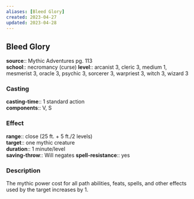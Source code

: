 ```yaml
---
aliases: [Bleed Glory]
created: 2023-04-27
updated: 2023-04-28
---
```


## Bleed Glory

**source**:: Mythic Adventures pg. 113  
**school**:: necromancy (curse)
**level**:: arcanist 3, cleric 3, medium 1, mesmerist 3, oracle 3, psychic 3, sorcerer 3, warpriest 3, witch 3, wizard 3

### Casting

**casting-time**:: 1 standard action  
**components**:: V, S

### Effect

**range**:: close (25 ft. + 5 ft./2 levels)  
**target**:: one mythic creature  
**duration**:: 1 minute/level  
**saving-throw**:: Will negates
**spell-resistance**:: yes

### Description

The mythic power cost for all path abilities, feats, spells, and other effects used by the target increases by 1.
